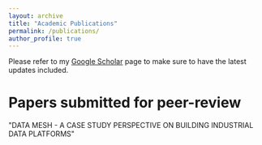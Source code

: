 ```yaml
---
layout: archive
title: "Academic Publications"
permalink: /publications/
author_profile: true
---
```


<!-- Publications
====== -->
Please refer to my [Google Scholar](https://scholar.google.com/citations?user=qrTsOTYAAAAJ&hl=en) page to make sure to have the latest updates included.

Papers submitted for peer-review
======
"DATA MESH - A CASE STUDY PERSPECTIVE ON BUILDING INDUSTRIAL DATA PLATFORMS"

<!-- 
{% include base_path %}

{% for post in site.publications reversed %}
  {% include archive-single.html %}
{% endfor %}
 -->